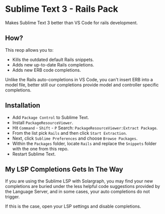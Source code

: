 # Sublime Text 3 - Rails Pack
Makes Sublime Text 3 better than VS Code for rails development.

## How?
This reop allows you to:

- Kills the outdated default Rails snippets.
- Adds new up-to-date Rails completions.
- Adds new ERB code completions.

Unlike the Rails auto-completions in VS Code, you can't insert ERB into a model file, better still our completions provide model and controller specific completions.

## Installation
- Add `Package Control` to Sublime Text.
- Install `PackageResourceViewer`.
- Hit `Command` - `Shift` - `P` Search: `PackageResourceViewer:Extract Package`.
- From the list pick `Rails` and then click `Start Extraction`.
- Next, click `Sublime Preferences` and choose `Browse Packages`.
- Within the `Packages` folder, locate `Rails` and replace the `Snippets` folder with the one from this repo.
- Restart Sublime Text.

## My LSP Completions Gets In The Way

If you are using the Sublime LSP with Solargraph, you may find your new completions are buried under the less helpful code suggestions provided by the Language Server, and in some cases, your auto completions do not trigger.

If this is the case, open your LSP settings and disable completions.
